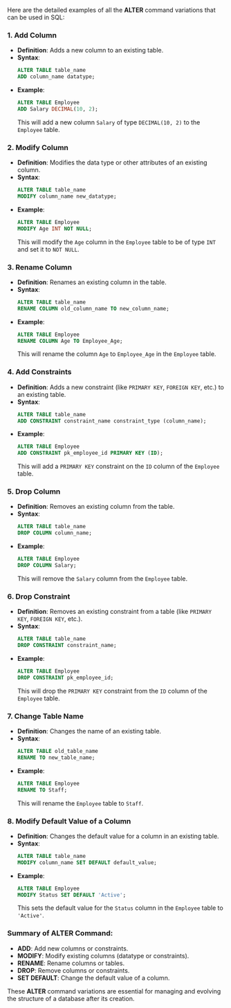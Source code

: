 Here are the detailed examples of all the **ALTER** command variations that can be used in SQL:

### 1. **Add Column**
   - **Definition**: Adds a new column to an existing table.
   - **Syntax**:
     ```sql
     ALTER TABLE table_name
     ADD column_name datatype;
     ```
   - **Example**:
     ```sql
     ALTER TABLE Employee
     ADD Salary DECIMAL(10, 2);
     ```
     This will add a new column `Salary` of type `DECIMAL(10, 2)` to the `Employee` table.

### 2. **Modify Column**
   - **Definition**: Modifies the data type or other attributes of an existing column.
   - **Syntax**:
     ```sql
     ALTER TABLE table_name
     MODIFY column_name new_datatype;
     ```
   - **Example**:
     ```sql
     ALTER TABLE Employee
     MODIFY Age INT NOT NULL;
     ```
     This will modify the `Age` column in the `Employee` table to be of type `INT` and set it to `NOT NULL`.

### 3. **Rename Column**
   - **Definition**: Renames an existing column in the table.
   - **Syntax**:
     ```sql
     ALTER TABLE table_name
     RENAME COLUMN old_column_name TO new_column_name;
     ```
   - **Example**:
     ```sql
     ALTER TABLE Employee
     RENAME COLUMN Age TO Employee_Age;
     ```
     This will rename the column `Age` to `Employee_Age` in the `Employee` table.

### 4. **Add Constraints**
   - **Definition**: Adds a new constraint (like `PRIMARY KEY`, `FOREIGN KEY`, etc.) to an existing table.
   - **Syntax**:
     ```sql
     ALTER TABLE table_name
     ADD CONSTRAINT constraint_name constraint_type (column_name);
     ```
   - **Example**:
     ```sql
     ALTER TABLE Employee
     ADD CONSTRAINT pk_employee_id PRIMARY KEY (ID);
     ```
     This will add a `PRIMARY KEY` constraint on the `ID` column of the `Employee` table.

### 5. **Drop Column**
   - **Definition**: Removes an existing column from the table.
   - **Syntax**:
     ```sql
     ALTER TABLE table_name
     DROP COLUMN column_name;
     ```
   - **Example**:
     ```sql
     ALTER TABLE Employee
     DROP COLUMN Salary;
     ```
     This will remove the `Salary` column from the `Employee` table.

### 6. **Drop Constraint**
   - **Definition**: Removes an existing constraint from a table (like `PRIMARY KEY`, `FOREIGN KEY`, etc.).
   - **Syntax**:
     ```sql
     ALTER TABLE table_name
     DROP CONSTRAINT constraint_name;
     ```
   - **Example**:
     ```sql
     ALTER TABLE Employee
     DROP CONSTRAINT pk_employee_id;
     ```
     This will drop the `PRIMARY KEY` constraint from the `ID` column of the `Employee` table.

### 7. **Change Table Name**
   - **Definition**: Changes the name of an existing table.
   - **Syntax**:
     ```sql
     ALTER TABLE old_table_name
     RENAME TO new_table_name;
     ```
   - **Example**:
     ```sql
     ALTER TABLE Employee
     RENAME TO Staff;
     ```
     This will rename the `Employee` table to `Staff`.

### 8. **Modify Default Value of a Column**
   - **Definition**: Changes the default value for a column in an existing table.
   - **Syntax**:
     ```sql
     ALTER TABLE table_name
     MODIFY column_name SET DEFAULT default_value;
     ```
   - **Example**:
     ```sql
     ALTER TABLE Employee
     MODIFY Status SET DEFAULT 'Active';
     ```
     This sets the default value for the `Status` column in the `Employee` table to `'Active'`.

### Summary of **ALTER** Command:

- **ADD**: Add new columns or constraints.
- **MODIFY**: Modify existing columns (datatype or constraints).
- **RENAME**: Rename columns or tables.
- **DROP**: Remove columns or constraints.
- **SET DEFAULT**: Change the default value of a column.

These **ALTER** command variations are essential for managing and evolving the structure of a database after its creation.
